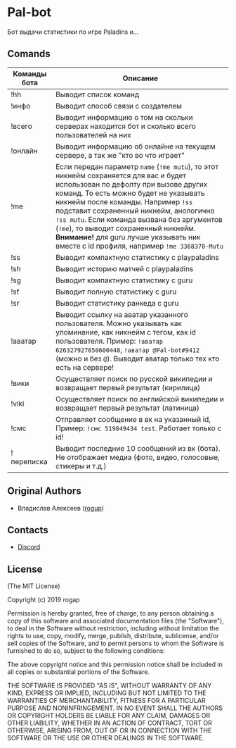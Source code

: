 # Pal-bot

Бот выдачи статистики по игре Paladins и...

## Comands

Команды бота  | Описание
--------------|-----------
!hh           | Выводит список команд
!инфо         | Выводит способ связи с создателем
!всего        | Выводит информацию о том на скольки серверах находится бот и сколько всего пользователей на них
!онлайн       | Выводит информацию об онлайне на текущем сервере, а так же "кто во что играет"
!me           | Если передан параметр `name` (`!me mutu`), то этот никнейм сохраняется для вас и будет использован по дефолту при вызове других команд. То есть можно будет не указывать никнейм после команды. Например `!ss` подставит сохраненный никнейм, анологично `!ss mutu`. Если команда вызвана без аргументов (`!me`), то выводит сохраненный никнейм. **Внимание!** для guru лучше указывать ник вместе с id профиля, например `!me 3368378-Mutu`
!ss           | Выводит компактную статистику с playpaladins
!sh           | Выводит историю матчей с playpaladins
!sg           | Выводит компактную статистику с guru
!sf           | Выводит полную статистику с guru
!sr           | Выводит статистику ранкеда с guru
!аватар       | Выводит ссылку на аватар указанного пользователя. Можно указывать как упоминание, как никнейм с тегом, как id пользователя. Пример: `!аватар 626327927050600448`, `!аватар @Pal-bot#9412 ` (можно и без `@`). Выводит аватар только тех кто есть на сервере!
!вики         | Осуществляет поиск по русской википедии и возвращает первый результат (кирилица)
!viki         | Осуществляет поиск по английской википедии и возвращает первый результат (латиница)
!смс          | Отправляет сообщение в вк на указанный id, Пример: `!смс 519849434 test`. Работает только с id!
!переписка    | Выводит последние 10 сообщений из вк (бота). Не отображает медиа (фото, видео, голосовые, стикеры и т.д.)

## Original Authors

  - Владислав Алексеев ([rogup](https://github.com/rogap))

## Contacts

  - [Discord](https://discord.gg/RG9WQtP)

## License

(The MIT License)

Copyright (c) 2019 rogap

Permission is hereby granted, free of charge, to any person obtaining a copy
of this software and associated documentation files (the "Software"), to deal
in the Software without restriction, including without limitation the rights
to use, copy, modify, merge, publish, distribute, sublicense, and/or sell
copies of the Software, and to permit persons to whom the Software is
furnished to do so, subject to the following conditions:

The above copyright notice and this permission notice shall be included in all
copies or substantial portions of the Software.

THE SOFTWARE IS PROVIDED "AS IS", WITHOUT WARRANTY OF ANY KIND, EXPRESS OR
IMPLIED, INCLUDING BUT NOT LIMITED TO THE WARRANTIES OF MERCHANTABILITY,
FITNESS FOR A PARTICULAR PURPOSE AND NONINFRINGEMENT. IN NO EVENT SHALL THE
AUTHORS OR COPYRIGHT HOLDERS BE LIABLE FOR ANY CLAIM, DAMAGES OR OTHER
LIABILITY, WHETHER IN AN ACTION OF CONTRACT, TORT OR OTHERWISE, ARISING FROM,
OUT OF OR IN CONNECTION WITH THE SOFTWARE OR THE USE OR OTHER DEALINGS IN THE
SOFTWARE.
